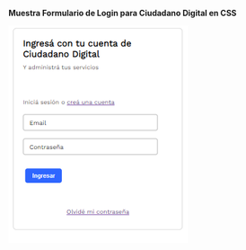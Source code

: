 **Muestra Formulario de Login para Ciudadano Digital en CSS**

![Formulario de Login](/assets/login_ciudadano.png "Formulario de Login")